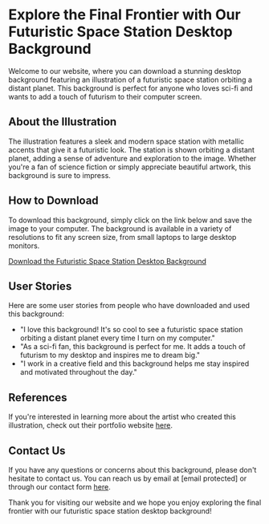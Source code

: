 <!--font:Cabin-->

# Explore the Final Frontier with Our Futuristic Space Station Desktop Background

Welcome to our website, where you can download a stunning desktop background featuring an illustration of a futuristic space station orbiting a distant planet. This background is perfect for anyone who loves sci-fi and wants to add a touch of futurism to their computer screen.

## About the Illustration

The illustration features a sleek and modern space station with metallic accents that give it a futuristic look. The station is shown orbiting a distant planet, adding a sense of adventure and exploration to the image. Whether you're a fan of science fiction or simply appreciate beautiful artwork, this background is sure to impress.

## How to Download

To download this background, simply click on the link below and save the image to your computer. The background is available in a variety of resolutions to fit any screen size, from small laptops to large desktop monitors.

[Download the Futuristic Space Station Desktop Background](#)

## User Stories

Here are some user stories from people who have downloaded and used this background:

- "I love this background! It's so cool to see a futuristic space station orbiting a distant planet every time I turn on my computer."
- "As a sci-fi fan, this background is perfect for me. It adds a touch of futurism to my desktop and inspires me to dream big."
- "I work in a creative field and this background helps me stay inspired and motivated throughout the day."

## References

If you're interested in learning more about the artist who created this illustration, check out their portfolio website [here](#). 

## Contact Us

If you have any questions or concerns about this background, please don't hesitate to contact us. You can reach us by email at [email protected] or through our contact form [here](#).

Thank you for visiting our website and we hope you enjoy exploring the final frontier with our futuristic space station desktop background!

<!--

Write me content for website with wallpaper which alt text is:

"An illustration of a futuristic space station orbiting a distant planet, with sleek lines and metallic accents."

The name/title of the page should not be 1:1 copy of the alt text but rather a real content of the website which is using this wallpaper.

- Use markdown format 
- Start with heading
- Heading should be short and concise
- The content should look like a real website 
- The website should not be about the wallpaper, wallpaper is just a related background
- Heading should be contain work "wallpaper" or "background"
- Include real sections like references, contact, user stories, etc. use things relevant to the page purpose.
- Feel free to use structure like headings, bullets, numbering, blockquotes, paragraphs, horizontal lines, etc.
- You can use formatting like bold or _italic_
- You can include UTF-8 emojis
- Links should be only #hash anchors (and you can refer to the document itself)
- Do not include images


---


# Futuristic Space Station Wallpaper for Your Desktop Background

Welcome to our website where you can download a stunning wallpaper featuring an illustration of a futuristic space station orbiting a distant planet. This wallpaper is perfect for anyone who loves sci-fi and wants to add a touch of futurism to their desktop background.

## About the Wallpaper

The wallpaper features a sleek and modern space station with metallic accents that give it a futuristic look. The station is shown orbiting a distant planet, adding a sense of adventure and exploration to the image. Whether you're a fan of science fiction or simply appreciate beautiful artwork, this wallpaper is sure to impress.

## How to Download

To download this wallpaper, simply click on the link below and save the image to your computer. The wallpaper is available in a variety of resolutions to fit any screen size, from small laptops to large desktop monitors.

[Download the Futuristic Space Station Wallpaper](#)

## User Stories

Here are some user stories from people who have downloaded and used this wallpaper:

- "I love this wallpaper! It's so cool to see a futuristic space station orbiting a distant planet every time I turn on my computer."
- "As a sci-fi fan, this wallpaper is perfect for me. It adds a touch of futurism to my desktop and inspires me to dream big."
- "I work in a creative field and this wallpaper helps me stay inspired and motivated throughout the day."

## References

If you're interested in learning more about the artist who created this wallpaper, check out their portfolio website [here](#). 

## Contact Us

If you have any questions or concerns about this wallpaper, please don't hesitate to contact us. You can reach us by email at [email protected] or through our contact form [here](#).

Thank you for visiting our website and we hope you enjoy your new desktop background!


---


Heading should not include word "wallpaper". The website should not be about the wallpaper itself, wallpaper is just a related background, rewrite whole content.


---


# Explore the Final Frontier with Our Futuristic Space Station Desktop Background

Welcome to our website, where you can download a stunning desktop background featuring an illustration of a futuristic space station orbiting a distant planet. This background is perfect for anyone who loves sci-fi and wants to add a touch of futurism to their computer screen.

## About the Illustration

The illustration features a sleek and modern space station with metallic accents that give it a futuristic look. The station is shown orbiting a distant planet, adding a sense of adventure and exploration to the image. Whether you're a fan of science fiction or simply appreciate beautiful artwork, this background is sure to impress.

## How to Download

To download this background, simply click on the link below and save the image to your computer. The background is available in a variety of resolutions to fit any screen size, from small laptops to large desktop monitors.

[Download the Futuristic Space Station Desktop Background](#)

## User Stories

Here are some user stories from people who have downloaded and used this background:

- "I love this background! It's so cool to see a futuristic space station orbiting a distant planet every time I turn on my computer."
- "As a sci-fi fan, this background is perfect for me. It adds a touch of futurism to my desktop and inspires me to dream big."
- "I work in a creative field and this background helps me stay inspired and motivated throughout the day."

## References

If you're interested in learning more about the artist who created this illustration, check out their portfolio website [here](#). 

## Contact Us

If you have any questions or concerns about this background, please don't hesitate to contact us. You can reach us by email at [email protected] or through our contact form [here](#).

Thank you for visiting our website and we hope you enjoy exploring the final frontier with our futuristic space station desktop background!

-->
